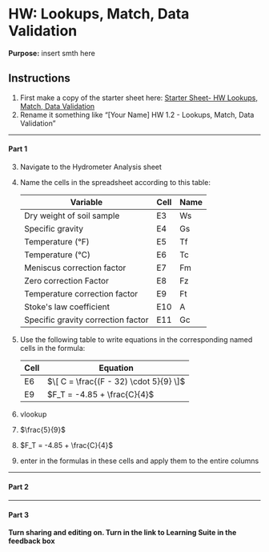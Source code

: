 #  HW: Lookups, Match, Data Validation

**Purpose:** insert smth here

## Instructions
1. First make a copy of the starter sheet here:
   [Starter Sheet- HW Lookups, Match, Data Validation](https://docs.google.com/spreadsheets/d/1AVq6HfUD7hCXnJXD6L9dSqogVHGz_7yDUDuqRiZO5n0/edit?usp=sharing)
2. Rename it something like “[Your Name] HW 1.2 - Lookups, Match, Data Validation”

---

#### Part 1
3. Navigate to the Hydrometer Analysis sheet
4. Name the cells in the spreadsheet according to this table:
    
      Variable                          |  Cell  | Name
      --------------------------------- | ------ | -----
      Dry weight of soil sample         |   E3   |  Ws
      Specific gravity                  |   E4   |  Gs
      Temperature (°F)                  |   E5   |  Tf
      Temperature (°C)                  |   E6   |  Tc
      Meniscus correction factor        |   E7   |  Fm
      Zero correction Factor		        |   E8   |  Fz
      Temperature correction factor     |   E9   |  Ft
      Stoke's law coefficient           |   E10  |  A
      Specific gravity correction factor|   E11  |  Gc

5. Use the following table to write equations in the corresponding named cells in the formula:

      Cell | Equation
     ----- | ---------------
       E6  | $`\[ C = \frac{(F - 32) \cdot 5}{9} \]`$
       E9  | $`F_T = -4.85 + \frac{C}{4}`$
   
7. vlookup
8. $\frac{5}{9}$
9. $`F_T = -4.85 + \frac{C}{4}`$
10. enter in the formulas in these cells and apply them to the entire columns

---

#### Part 2

---

#### Part 3

**Turn sharing and editing on. Turn in the link to Learning Suite in the feedback box**
